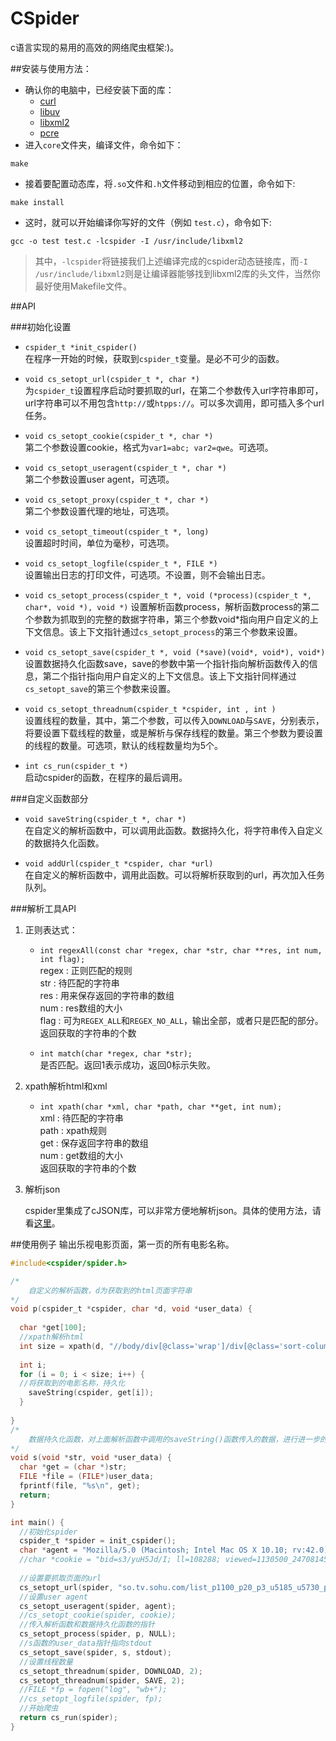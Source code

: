 # CSpider


c语言实现的易用的高效的网络爬虫框架:)。

##安装与使用方法：
* 确认你的电脑中，已经安装下面的库：  
	* [curl](https://github.com/bagder/curl)
	* [libuv](https://github.com/libuv/libuv)
	* [libxml2](http://xmlsoft.org/index.html)
	* [pcre](http://www.pcre.org)
* 进入`core`文件夹，编译文件，命令如下：  
```
make
```
* 接着要配置动态库，将`.so`文件和`.h`文件移动到相应的位置，命令如下:  
```
make install
```
* 这时，就可以开始编译你写好的文件（例如 `test.c`），命令如下:  
```
gcc -o test test.c -lcspider -I /usr/include/libxml2
```

>其中，`-lcspider`将链接我们上述编译完成的cspider动态链接库，而`-I /usr/include/libxml2`则是让编译器能够找到libxml2库的头文件，当然你最好使用Makefile文件。  

##API

###初始化设置

* `cspider_t *init_cspider()`  
	在程序一开始的时候，获取到`cspider_t`变量。是必不可少的函数。  
	
* `void cs_setopt_url(cspider_t *, char *)`  
	为`cspider_t`设置程序启动时要抓取的url，在第二个参数传入url字符串即可，url字符串可以不用包含`http://`或`htpps://`。可以多次调用，即可插入多个url任务。
	
* `void cs_setopt_cookie(cspider_t *, char *)`  
	第二个参数设置cookie，格式为`var1=abc; var2=qwe`。可选项。
	
* `void cs_setopt_useragent(cspider_t *, char *)`  
	第二个参数设置user agent，可选项。
	
* `void cs_setopt_proxy(cspider_t *, char *)`  
	第二个参数设置代理的地址，可选项。  
	
* `void cs_setopt_timeout(cspider_t *, long)`  
	设置超时时间，单位为毫秒，可选项。
	
* `void cs_setopt_logfile(cspider_t *, FILE *)`  
	设置输出日志的打印文件，可选项。不设置，则不会输出日志。  
	
* `void cs_setopt_process(cspider_t *, void (*process)(cspider_t *, char*, void *), void *)`
	设置解析函数process，解析函数process的第二个参数为抓取到的完整的数据字符串，第三个参数void*指向用户自定义的上下文信息。该上下文指针通过`cs_setopt_process`的第三个参数来设置。
	
* `void cs_setopt_save(cspider_t *, void (*save)(void*, void*), void*)`  
	设置数据持久化函数save，save的参数中第一个指针指向解析函数传入的信息，第二个指针指向用户自定义的上下文信息。该上下文指针同样通过`cs_setopt_save`的第三个参数来设置。
	
* `void cs_setopt_threadnum(cspider_t *cspider, int , int )`  
	设置线程的数量，其中，第二个参数，可以传入`DOWNLOAD`与`SAVE`，分别表示，将要设置下载线程的数量，或是解析与保存线程的数量。第三个参数为要设置的线程的数量。可选项，默认的线程数量均为5个。  
	
* `int cs_run(cspider_t *)`  
	启动cspider的函数，在程序的最后调用。  

###自定义函数部分
	
* `void saveString(cspider_t *, char *)`  
	在自定义的解析函数中，可以调用此函数。数据持久化，将字符串传入自定义的数据持久化函数。  
	
* `void addUrl(cspider_t *cspider, char *url)`  
	在自定义的解析函数中，调用此函数。可以将解析获取到的url，再次加入任务队列。

###解析工具API

1. 正则表达式：  

	* `int regexAll(const char *regex, char *str, char **res, int num, int flag);`  
	regex : 正则匹配的规则  
	str : 待匹配的字符串  
	res : 用来保存返回的字符串的数组  
	num : res数组的大小  
	flag : 可为`REGEX_ALL`和`REGEX_NO_ALL`，输出全部，或者只是匹配的部分。  
	返回获取的字符串的个数
	
	* `int match(char *regex, char *str);`  
	是否匹配。返回1表示成功，返回0标示失败。  
	
2. xpath解析html和xml

	* `int xpath(char *xml, char *path, char **get, int num);`  
	xml : 待匹配的字符串  
	path : xpath规则  
	get : 保存返回字符串的数组   
	num : get数组的大小  
	返回获取的字符串的个数 
	
3. 解析json

	cspider里集成了cJSON库，可以非常方便地解析json。具体的使用方法，请看[这里](https://github.com/kbranigan/cJSON)。

	
##使用例子
输出乐视电影页面，第一页的所有电影名称。  

```c
#include<cspider/spider.h>

/*
	自定义的解析函数，d为获取到的html页面字符串
*/
void p(cspider_t *cspider, char *d, void *user_data) {
  
  char *get[100];
  //xpath解析html
  int size = xpath(d, "//body/div[@class='wrap']/div[@class='sort-column area']/div[@class='column-bd cfix']/ul[@class='st-list cfix']/li/strong/a", get， 100);
    
  int i;
  for (i = 0; i < size; i++) {
  //将获取到的电影名称，持久化
    saveString(cspider, get[i]);
  }
  
}
/*
	数据持久化函数，对上面解析函数中调用的saveString()函数传入的数据，进行进一步的保存
*/
void s(void *str, void *user_data) {
  char *get = (char *)str;
  FILE *file = (FILE*)user_data;
  fprintf(file, "%s\n", get);
  return;
}

int main() {
  //初始化spider
  cspider_t *spider = init_cspider();
  char *agent = "Mozilla/5.0 (Macintosh; Intel Mac OS X 10.10; rv:42.0) Gecko/20100101 Firefox/42.0";
  //char *cookie = "bid=s3/yuH5Jd/I; ll=108288; viewed=1130500_24708145_6433169_4843567_1767120_5318823_1899158_1271597; __utma=30149280.927537245.1446813674.1446983217.1449139583.4; __utmz=30149280.1449139583.4.4.utmcsr=accounts.douban.com|utmccn=(referral)|utmcmd=referral|utmcct=/login; ps=y; ue=965166527@qq.com; dbcl2=58742090:QgZ2PSLiDLQ; ck=T9Wn; push_noty_num=0; push_doumail_num=7; ap=1; __utmb=30149280.0.10.1449139583; __utmc=30149280";
  
  //设置要抓取页面的url
  cs_setopt_url(spider, "so.tv.sohu.com/list_p1100_p20_p3_u5185_u5730_p40_p5_p6_p77_p80_p9_2d1_p101_p11.html");
  //设置user agent
  cs_setopt_useragent(spider, agent);
  //cs_setopt_cookie(spider, cookie);
  //传入解析函数和数据持久化函数的指针
  cs_setopt_process(spider, p, NULL);
  //s函数的user_data指针指向stdout
  cs_setopt_save(spider, s, stdout);
  //设置线程数量
  cs_setopt_threadnum(spider, DOWNLOAD, 2);
  cs_setopt_threadnum(spider, SAVE, 2);
  //FILE *fp = fopen("log", "wb+");
  //cs_setopt_logfile(spider, fp);
  //开始爬虫
  return cs_run(spider);
}

```

